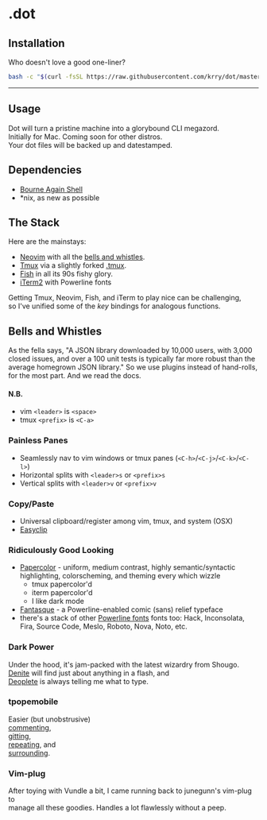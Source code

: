 # .dot

## Installation

Who doesn't love a good one-liner?

``` sh
bash -c "$(curl -fsSL https://raw.githubusercontent.com/krry/dot/master/dot.sh)"
```

---
## Usage

Dot will turn a pristine machine into a glorybound CLI megazord.\
Initially for Mac. Coming soon for other distros.\
Your dot files will be backed up and datestamped.

## Dependencies

- [Bourne Again Shell](https://www.gnu.org/software/bash/)
- *nix, as new as possible

## The Stack

Here are the mainstays:

- [Neovim](https://neovim.io/) with all the [bells and whistles](#bells-and-whistles).
- [Tmux](https://github.com/tmux/tmux) via a slightly forked [.tmux](https://github.com/krry/.tmux).
- [Fish](https://fishshell.com/) in all its 90s fishy glory.
- [iTerm2](https://www.iterm2.com/) with Powerline fonts

Getting Tmux, Neovim, Fish, and iTerm to play nice can be challenging,\
so I've unified some of the *key* bindings for analogous functions.

## Bells and Whistles

As the fella says, "A JSON library downloaded by 10,000 users, with 3,000 closed issues, and over a 100 unit tests is typically far more robust than the average homegrown JSON library." So we use plugins instead of hand-rolls, for the most part. And we read the docs.

#### N.B.
- vim `<leader>` is `<space>`
- tmux `<prefix>` is `<C-a>`

### Painless Panes

- Seamlessly nav to vim windows or tmux panes (`<C-h>`/`<C-j>`/`<C-k>`/`<C-l>`)
- Horizontal splits with `<leader>s` or `<prefix>s`
- Vertical splits with `<leader>v` or `<prefix>v`

### Copy/Paste

- Universal clipboard/register among vim, tmux, and system (OSX)
- [Easyclip](https://github.com/svermeulen/vim-easyclip)

### Ridiculously Good Looking

- [Papercolor](https://github.com/NLKNguyen/papercolor-theme) - uniform, medium contrast, highly semantic/syntactic highlighting, colorscheming, and theming every which wizzle
  - tmux papercolor'd
  - iterm papercolor'd
  - I like dark mode
- [Fantasque](https://github.com/belluzj/fantasque-sans) - a Powerline-enabled comic (sans) relief typeface
- there's a stack of other [Powerline fonts](https://github.com/powerline/fonts) fonts too: Hack, Inconsolata, Fira, Source Code, Meslo, Roboto, Nova, Noto, etc.

### Dark Power

Under the hood, it's jam-packed with the latest wizardry from Shougo.\
[Denite](https://github.com/Shougo/denite.nvim) will find just about anything in a flash, and \
[Deoplete](https://github.com/Shougo/deoplete.nvim) is always telling me what to type.

### tpopemobile

Easier (but unobstrusive)\
[commenting](https://github.com/tpope/vim-commentary),\
[gitting](https://github.com/tpope/vim-fugitive),\
[repeating](https://github.com/tpope/vim-repeat), and\
[surrounding](https://github.com/tpope/vim-surround).

### Vim-plug

After toying with Vundle a bit, I came running back to junegunn's vim-plug to\
manage all these goodies. Handles a lot flawlessly without a peep.

